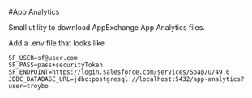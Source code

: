 #App Analytics 

Small utility to download AppExchange App Analytics files. 

Add a .env file that looks like 
```
SF_USER=sf@user.com
SF_PASS=pass+securityToken
SF_ENDPOINT=https://login.salesforce.com/services/Soap/u/49.0
JDBC_DATABASE_URL=jdbc:postgresql://localhost:5432/app-analytics?user=troybo
```
